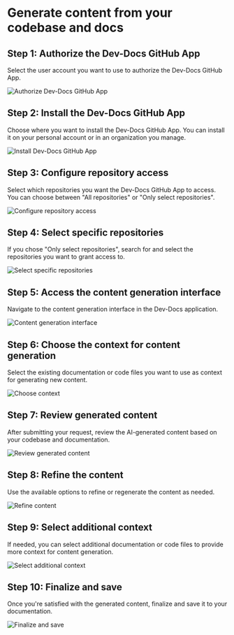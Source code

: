# Generate content from your codebase and docs

## Step 1: Authorize the Dev-Docs GitHub App
Select the user account you want to use to authorize the Dev-Docs GitHub App.

![Authorize Dev-Docs GitHub App](/img/generate_content_from_your_codebase_and_docs/step_3.png)

## Step 2: Install the Dev-Docs GitHub App
Choose where you want to install the Dev-Docs GitHub App. You can install it on your personal account or in an organization you manage.

![Install Dev-Docs GitHub App](/img/generate_content_from_your_codebase_and_docs/step_4.png)

## Step 3: Configure repository access
Select which repositories you want the Dev-Docs GitHub App to access. You can choose between "All repositories" or "Only select repositories".

![Configure repository access](/img/generate_content_from_your_codebase_and_docs/step_5.png)

## Step 4: Select specific repositories
If you chose "Only select repositories", search for and select the repositories you want to grant access to.

![Select specific repositories](/img/generate_content_from_your_codebase_and_docs/step_6.png)

## Step 5: Access the content generation interface
Navigate to the content generation interface in the Dev-Docs application.

![Content generation interface](/img/generate_content_from_your_codebase_and_docs/step_7.png)

## Step 6: Choose the context for content generation
Select the existing documentation or code files you want to use as context for generating new content.

![Choose context](/img/generate_content_from_your_codebase_and_docs/step_9.png)

## Step 7: Review generated content
After submitting your request, review the AI-generated content based on your codebase and documentation.

![Review generated content](/img/generate_content_from_your_codebase_and_docs/step_12.png)

## Step 8: Refine the content
Use the available options to refine or regenerate the content as needed.

![Refine content](/img/generate_content_from_your_codebase_and_docs/step_13.png)

## Step 9: Select additional context
If needed, you can select additional documentation or code files to provide more context for content generation.

![Select additional context](/img/generate_content_from_your_codebase_and_docs/step_16.png)

## Step 10: Finalize and save
Once you're satisfied with the generated content, finalize and save it to your documentation.

![Finalize and save](/img/generate_content_from_your_codebase_and_docs/step_17.png)

  